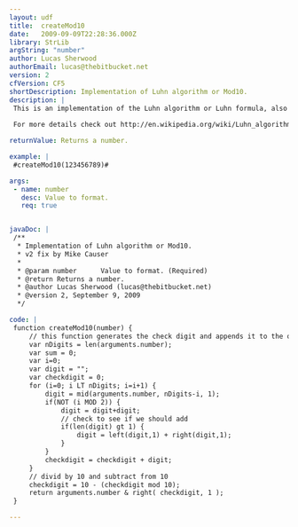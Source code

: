 ```yaml
---
layout: udf
title:  createMod10
date:   2009-09-09T22:28:36.000Z
library: StrLib
argString: "number"
author: Lucas Sherwood
authorEmail: lucas@thebitbucket.net
version: 2
cfVersion: CF5
shortDescription: Implementation of Luhn algorithm or Mod10.
description: |
 This is an implementation of the Luhn algorithm or Luhn formula, also known as the &quot;modulus 10&quot; or &quot;mod 10&quot; algorithm. It calculates the check digit for a number and appends it to the end of the orignal string.
 
 For more details check out http://en.wikipedia.org/wiki/Luhn_algorithm

returnValue: Returns a number.

example: |
 #createMod10(123456789)#

args:
 - name: number
   desc: Value to format.
   req: true


javaDoc: |
 /**
  * Implementation of Luhn algorithm or Mod10.
  * v2 fix by Mike Causer
  * 
  * @param number      Value to format. (Required)
  * @return Returns a number. 
  * @author Lucas Sherwood (lucas@thebitbucket.net) 
  * @version 2, September 9, 2009 
  */

code: |
 function createMod10(number) {
     // this function generates the check digit and appends it to the orignal string
     var nDigits = len(arguments.number);
     var sum = 0;
     var i=0;
     var digit = "";
     var checkdigit = 0;
     for (i=0; i LT nDigits; i=i+1) {
         digit = mid(arguments.number, nDigits-i, 1);
         if(NOT (i MOD 2)) {
             digit = digit+digit;
             // check to see if we should add
             if(len(digit) gt 1) {
                 digit = left(digit,1) + right(digit,1);
             }
         }
         checkdigit = checkdigit + digit;
     }
     // divid by 10 and subtract from 10
     checkdigit = 10 - (checkdigit mod 10);
     return arguments.number & right( checkdigit, 1 );
 }

---
```


